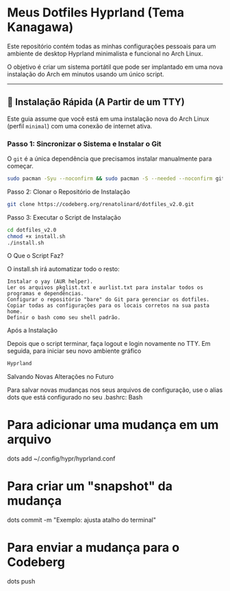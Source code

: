 # Meus Dotfiles Hyprland (Tema Kanagawa)

Este repositório contém todas as minhas configurações pessoais para um 
ambiente de desktop Hyprland minimalista e funcional no Arch Linux.

O objetivo é criar um sistema portátil que pode ser implantado em uma nova 
instalação do Arch em minutos usando um único script.

---

## 🚀 Instalação Rápida (A Partir de um TTY)

Este guia assume que você está em uma instalação nova do Arch Linux 
(perfil `minimal`) com uma conexão de internet ativa.

### Passo 1: Sincronizar o Sistema e Instalar o Git

O `git` é a única dependência que precisamos instalar manualmente para começar.

```bash
sudo pacman -Syu --noconfirm && sudo pacman -S --needed --noconfirm git
```

Passo 2: Clonar o Repositório de Instalação

```bash
git clone https://codeberg.org/renatolinard/dotfiles_v2.0.git
```

Passo 3: Executar o Script de Instalação
```bash
cd dotfiles_v2.0
chmod +x install.sh
./install.sh
```

O Que o Script Faz?

O install.sh irá automatizar todo o resto:

    Instalar o yay (AUR helper).
    Ler os arquivos pkglist.txt e aurlist.txt para instalar todos os programas e dependências.
    Configurar o repositório "bare" do Git para gerenciar os dotfiles.
    Copiar todas as configurações para os locais corretos na sua pasta home.
    Definir o bash como seu shell padrão.

Após a Instalação

Depois que o script terminar, faça logout e login novamente no TTY. Em seguida, 
para iniciar seu novo ambiente gráfico
```bash
Hyprland
```

Salvando Novas Alterações no Futuro

Para salvar novas mudanças nos seus arquivos de configuração, use o alias dots que está configurado no seu .bashrc:
Bash

# Para adicionar uma mudança em um arquivo
dots add ~/.config/hypr/hyprland.conf

# Para criar um "snapshot" da mudança
dots commit -m "Exemplo: ajusta atalho do terminal"

# Para enviar a mudança para o Codeberg
dots push
